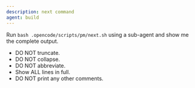```yaml
---
description: next command
agent: build
---
```


Run `bash .opencode/scripts/pm/next.sh` using a sub-agent and show me the complete output.

- DO NOT truncate.
- DO NOT collapse.
- DO NOT abbreviate.
- Show ALL lines in full.
- DO NOT print any other comments.
